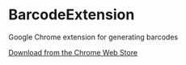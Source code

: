 BarcodeExtension
================

Google Chrome extension for generating barcodes

[Download from the Chrome Web Store](https://chrome.google.com/webstore/detail/barcode-generator/ibgbhgchcjoldpbpmemggbcldfdmhhlb)
